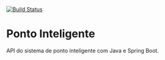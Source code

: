 [![Build Status](https://travis-ci.org/Raytek/ponto-inteligente-api.svg?branch=master)](https://travis-ci.org/Raytek/ponto-inteligente-api)
# Ponto Inteligente
API do sistema de ponto inteligente com Java e Spring Boot.
